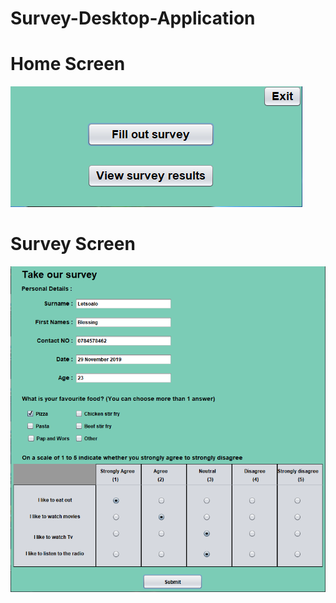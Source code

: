 # Survey-Desktop-Application



# Home Screen
![](src/Screens/home%20screen.PNG)


# Survey Screen
![](src/Screens/survey%20screen.PNG)
